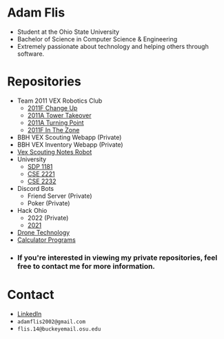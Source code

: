 # Adam Flis
- Student at the Ohio State University
- Bachelor of Science in Computer Science & Engineering 
- Extremely passionate about technology and helping others through software.

# Repositories
- Team 2011 VEX Robotics Club
  -  [2011F Change Up](https://github.com/Adam-Flis/2011F-Change-Up)
  -  [2011A Tower Takeover](https://github.com/Adam-Flis/2011A-Tower-Takeover)
  -  [2011A Turning Point](https://github.com/Adam-Flis/2011A-Turning-Point)
  -  [2011F In The Zone](https://github.com/Adam-Flis/2011F-In-The-Zone)
- BBH VEX Scouting Webapp (Private)
- BBH VEX Inventory Webapp (Private)
- [Vex Scouting Notes Robot](https://github.com/Adam-Flis/Vex-Scouting-Notes-Robot)
- University
  - [SDP 1181](https://github.com/Adam-Flis/SDP-1181)
  - [CSE 2221](https://github.com/Adam-Flis/CSE-2221)
  - [CSE 2232](https://github.com/Adam-Flis/CSE-2231)
- Discord Bots
  - Friend Server (Private)
  - Poker (Private)
- Hack Ohio
  - 2022 (Private)
  - [2021](https://github.com/Adam-Flis/Hack-Ohio-2021)
- [Drone Technology](https://github.com/Adam-Flis/Drone-Technology)
- [Calculator Programs](https://github.com/Adam-Flis/Calculator-Programs)
- ### If you're interested in viewing my private repositories, feel free to contact me for more information.

# Contact
- [LinkedIn](https://www.linkedin.com/in/adam-flis-580409251/)
- `adamflis2002@gmail.com`
- `flis.14@buckeyemail.osu.edu`
